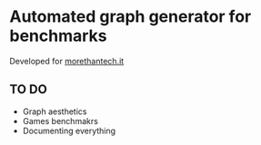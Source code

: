 # Automated graph generator for benchmarks

Developed for [morethantech.it](https://morethantech.it)

## TO DO

- Graph aesthetics 
- Games benchmakrs
- Documenting everything
